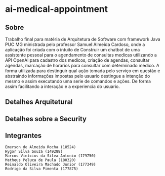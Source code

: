 # ai-medical-appointment

## Sobre

  Trabalho final para matéria de Arquitetura de Software com framework Java PUC MG ministrada pelo professor Samuel Almeida Cardoso, onde a aplicação foi criada com o intuito 
de Construir um chatbot de uma assistente pessoal para o agendamento de consultas medicas utilizando a API OpenAI para cadastro dos medicos, criação de agendas, consultar agendas, marcação de horarios
para consultar com determinado medico.
A forma utilizada para destinguir qual ação tomada pelo serviço em questão e abstraindo informações impostas pelo usuario destingue a intenção do mesmo e assim executando uma serie de comandos e ações.
De forma assim facilitando a interação e a experiencia do usuario.

## Detalhes Arquitetural


## Detalhes sobre a Security


## Integrantes

```
Emerson de Almeida Rocha (18524)
Hygor Silva Souza (149288)
Marcos Vinícius da Silva Antonio (179750)
Matheus Peluca de Paula (180320)
Reinaldo Oliveira Machado Junior (177349)
Rodrigo da Silva Pimenta (177875)
```

